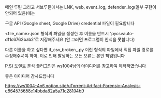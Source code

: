 메인 루틴 그리고 서브루틴에서는 LNK, web, event_log, defender_log(일부 구현이 안되어 있음)에는 

구글 API (Google sheet, Google Drive) credential 파일이 필요합니다

<file_name>.json 형식의 파일을 생성한 후 이름을 반드시 'pycsvauto-df1c6762bab2'로 저장해주세요 (안 그러면 프로그램이 인식을 못합니다)

다른 이름을 하고 싶다면 if_csv_broken_<name>.py 이런 형식의 파일에서 직접 파일 경로를 수정해주셔야 하며, 이로 인해 발생하는 모든 오류는 본인 책임입니다

P.S) 토렌트 분석 플러그인은 ws1004님의 아이디어를 참고하여 제작하였습니다 

좋은 아이디어 감사드립니다

https://ws1004-4n6.notion.site/uTorrent-Artifact-Forensic-Analysis-e864575658c14bbda82a5a71c28104b9
